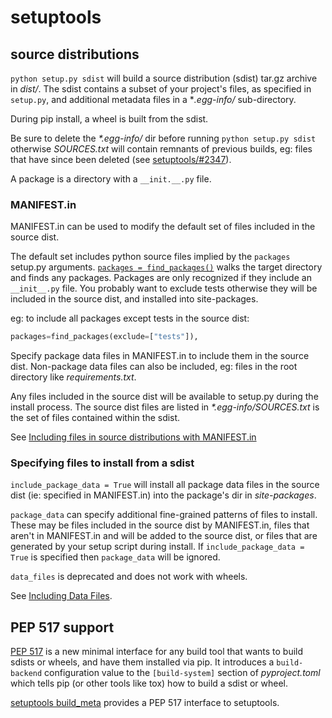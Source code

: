 # setuptools

## source distributions

`python setup.py sdist` will build a source distribution (sdist) tar.gz archive in _dist/_. The sdist contains a subset of your project's files, as specified in `setup.py`, and additional metadata files in a \*_.egg-info/_ sub-directory.

During pip install, a wheel is built from the sdist.

Be sure to delete the _\*.egg-info/_ dir before running `python setup.py sdist` otherwise _SOURCES.txt_ will contain remnants of previous builds, eg: files that have since been deleted (see [setuptools/#2347](https://github.com/pypa/setuptools/issues/2347)).

A package is a directory with a `__init.__.py` file.

### MANIFEST.in

MANIFEST.in can be used to modify the default set of files included in the source dist.

The default set includes python source files implied by the `packages` setup.py arguments. [`packages = find_packages()`](https://setuptools.readthedocs.io/en/stable/userguide/package_discovery.html) walks the target directory and finds any packages. Packages are only recognized if they include an `__init__.py` file. You probably want to exclude tests otherwise they will be included in the source dist, and installed into site-packages.

eg: to include all packages except tests in the source dist:

```python
packages=find_packages(exclude=["tests"]),
```

Specify package data files in MANIFEST.in to include them in the source dist. Non-package data files can also be included, eg: files in the root directory like _requirements.txt_.

Any files included in the source dist will be available to setup.py during the install process. The source dist files are listed in _\*.egg-info/SOURCES.txt_ is the set of files contained within the sdist. 

See [Including files in source distributions with MANIFEST.in](https://packaging.python.org/guides/using-manifest-in/)

### Specifying files to install from a sdist

`include_package_data = True` will install all package data files in the source dist (ie: specified in MANIFEST.in) into the package's dir in _site-packages_. 

`package_data` can specify additional fine-grained patterns of files to install. These may be files included in the source dist by MANIFEST.in, files that aren't in MANIFEST.in and will be added to the source dist, or files that are generated by your setup script during install. If `include_package_data = True` is specified then `package_data` will be ignored. 

`data_files` is deprecated and does not work with wheels.

See [Including Data Files](https://web.archive.org/web/20200919125552/https://setuptools.readthedocs.io/en/stable/setuptools.html#including-data-files).

## PEP 517 support

[PEP 517](https://www.python.org/dev/peps/pep-0517/) is a new minimal interface for any build tool that wants to build sdists or wheels, and have them installed via pip. It introduces a `build-backend` configuration value to the `[build-system]` section of _pyproject.toml_ which tells pip (or other tools like tox) how to build a sdist or wheel.

[setuptools build_meta](https://setuptools.readthedocs.io/en/latest/build_meta.html) provides a PEP 517 interface to setuptools.
